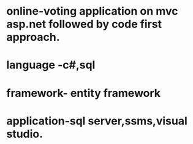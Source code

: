 # online-voting application on mvc asp.net followed by code first approach.
# language -c#,sql
# framework- entity framework
# application-sql server,ssms,visual studio.
